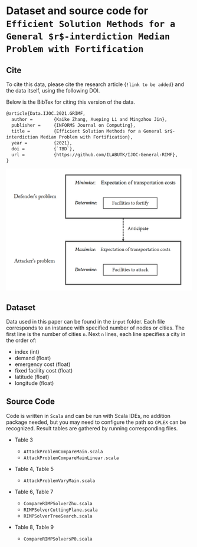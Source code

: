 # Dataset and source code for `Efficient Solution Methods for a General $r$-interdiction Median Problem with Fortification`

## Cite
To cite this data, please cite the research article {`!link to be added`} and the data itself, using the following DOI.

Below is the BibTex for citing this version of the data.


  >
  ```
  @article{Data.IJOC.2021.GRIMF,
    author =        {Kaike Zhang, Xueping Li and Mingzhou Jin},
    publisher =     {INFORMS Journal on Computing},
    title =         {Efficient Solution Methods for a General $r$-interdiction Median Problem with Fortification},
    year =          {2021},
    doi =           {`TBD`},
    url =           {https://github.com/ILABUTK/IJOC-General-RIMF},
  } 
  ```

![Bi-level Problem](/bi-level_problem.png)


## Dataset 
Data used in this paper can be found in the `input` folder.
Each file corresponds to an instance with specified number of nodes or cities.
The first line is the number of cities `n`.
Next `n` lines, each line specifies a city in the order of:
 - index (int)
 - demand (float)
 - emergency cost (float)
 - fixed facility cost (float)
 - latitude (float)
 - longitude (float)

## Source Code 
Code is written in `Scala` and can be run with Scala IDEs, no addition package needed, but you may need to configure the path so `CPLEX` can be recognized. Result tables are gathered by running corresponding files.

- Table 3
   - `AttackProblemCompareMain.scala`
   - `AttackProblemCompareMainLinear.scala`

- Table 4, Table 5 
   - `AttackProblemVaryMain.scala`

- Table 6, Table 7
   - `CompareRIMPSolverZhu.scala`
   - `RIMPSolverCuttingPlane.scala`
   - `RIMPSolverTreeSearch.scala`
  
- Table 8, Table 9
   - `CompareRIMPSolversP0.scala`
